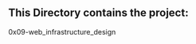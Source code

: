This Directory contains the project:
-----------------------------------
0x09-web_infrastructure_design
